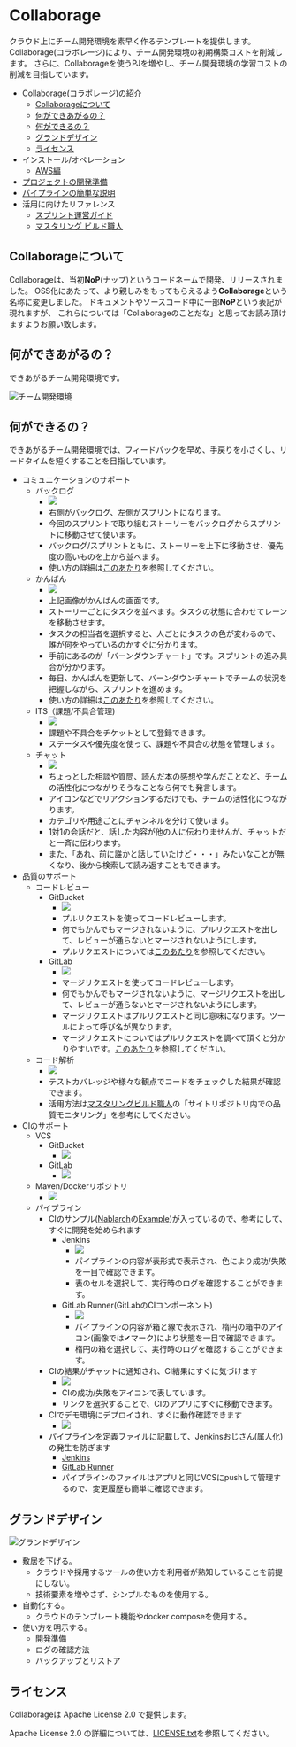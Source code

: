 Collaborage
================================

クラウド上にチーム開発環境を素早く作るテンプレートを提供します。
Collaborage(コラボレージ)により、チーム開発環境の初期構築コストを削減します。
さらに、Collaborageを使うPJを増やし、チーム開発環境の学習コストの削減を目指しています。

- Collaborage(コラボレージ)の紹介
  - [Collaborageについて](#collaborageについて)
  - [何ができあがるの？](#何ができあがるの)
  - [何ができるの？](#何ができるの)
  - [グランドデザイン](#グランドデザイン)
  - [ライセンス](#ライセンス)
- インストール/オペレーション
  - [AWS編](doc/aws.md)
- [プロジェクトの開発準備](doc/dev.md)
- [パイプラインの簡単な説明](doc/pipe.md)
- 活用に向けたリファレンス
  - [スプリント運営ガイド](https://fintan.jp/?p=948)
  - [マスタリング ビルド職人](https://uga.gitbooks.io/mastering-builder/content/)


## Collaborageについて


Collaborageは、当初**NoP**(ナップ)というコードネームで開発、リリースされました。
OSS化にあたって、より親しみをもってもらえるよう**Collaborage**という名称に変更しました。
ドキュメントやソースコード中に一部**NoP**という表記が現れますが、
これらについては「Collaborageのことだな」と思ってお読み頂けますようお願い致します。



## 何ができあがるの？


できあがるチーム開発環境です。

![チーム開発環境](doc/images/team-devenv.png)


## 何ができるの？


できあがるチーム開発環境では、フィードバックを早め、手戻りを小さくし、リードタイムを短くすることを目指しています。

- コミュニケーションのサポート
  - バックログ
    - ![](doc/images/redmine-backlogs.png)
    - 右側がバックログ、左側がスプリントになります。
    - 今回のスプリントで取り組むストーリーをバックログからスプリントに移動させて使います。
    - バックログ/スプリントともに、ストーリーを上下に移動させ、優先度の高いものを上から並べます。
    - 使い方の詳細は[このあたり](https://www.google.co.jp/search?q=Redmine+BackLogs+%E3%82%B9%E3%82%AF%E3%83%A9%E3%83%A0&oq=Redmine+BackLogs+%E3%82%B9%E3%82%AF%E3%83%A9%E3%83%A0&gs_l=psy-ab.3..0i30k1.3639.6315.0.6646.12.12.0.0.0.0.123.1045.9j3.12.0....0...1.1j4.64.psy-ab..3.9.796...0j0i4k1j0i4i30k1j0i8i4i30k1.0.nraK63-fWq8)を参照してください。
  - かんばん
    - ![](doc/images/redmine-taskboards.png)
    - 上記画像がかんばんの画面です。
    - ストーリーごとにタスクを並べます。タスクの状態に合わせてレーンを移動させます。
    - タスクの担当者を選択すると、人ごとにタスクの色が変わるので、誰が何をやっているのかすぐに分かります。
    - 手前にあるのが「バーンダウンチャート」です。スプリントの進み具合が分かります。
    - 毎日、かんばんを更新して、バーンダウンチャートでチームの状況を把握しながら、スプリントを進めます。
    - 使い方の詳細は[このあたり](https://www.google.co.jp/search?q=Redmine+BackLogs+%E3%82%B9%E3%82%AF%E3%83%A9%E3%83%A0&oq=Redmine+BackLogs+%E3%82%B9%E3%82%AF%E3%83%A9%E3%83%A0&gs_l=psy-ab.3..0i30k1.3639.6315.0.6646.12.12.0.0.0.0.123.1045.9j3.12.0....0...1.1j4.64.psy-ab..3.9.796...0j0i4k1j0i4i30k1j0i8i4i30k1.0.nraK63-fWq8)を参照してください。
  - ITS（課題/不具合管理)
    - ![](doc/images/redmine-bugs.png)
    - 課題や不具合をチケットとして登録できます。
    - ステータスや優先度を使って、課題や不具合の状態を管理します。
  - チャット
    - ![](doc/images/rocketchat-chat.png)
    - ちょっとした相談や質問、読んだ本の感想や学んだことなど、チームの活性化につながりそうなことなら何でも発言します。
    - アイコンなどでリアクションするだけでも、チームの活性化につながります。
    - カテゴリや用途ごとにチャンネルを分けて使います。
    - 1対1の会話だと、話した内容が他の人に伝わりませんが、チャットだと一斉に伝わります。
    - また、「あれ、前に誰かと話していたけど・・・」みたいなことが無くなり、後から検索して読み返すこともできます。
- 品質のサポート
  - コードレビュー
    - GitBucket
      - ![](doc/images/gitbucket-pr-comment.png)
      - プルリクエストを使ってコードレビューします。
      - 何でもかんでもマージされないように、プルリクエストを出して、レビューが通らないとマージされないようにします。
      - プルリクエストについては[このあたり](https://www.google.co.jp/search?q=%E3%83%97%E3%83%AB%E3%83%AA%E3%82%AF%E3%82%A8%E3%82%B9%E3%83%88&oq=%E3%83%97%E3%83%AB%E3%83%AA%E3%82%AF%E3%82%A8%E3%82%B9%E3%83%88&aqs=chrome..69i57j0l5.3380j0j7&sourceid=chrome&ie=UTF-8)を参照してください。
    - GitLab
      - ![](doc/images/gitlab-mr-comment.png)
      - マージリクエストを使ってコードレビューします。
      - 何でもかんでもマージされないように、マージリクエストを出して、レビューが通らないとマージされないようにします。
      - マージリクエストはプルリクエストと同じ意味になります。ツールによって呼び名が異なります。
      - マージリクエストについてはプルリクエストを調べて頂くと分かりやすいです。[このあたり](https://www.google.co.jp/search?q=%E3%83%97%E3%83%AB%E3%83%AA%E3%82%AF%E3%82%A8%E3%82%B9%E3%83%88&oq=%E3%83%97%E3%83%AB%E3%83%AA%E3%82%AF%E3%82%A8%E3%82%B9%E3%83%88&aqs=chrome..69i57j0l5.3380j0j7&sourceid=chrome&ie=UTF-8)を参照してください。
  - コード解析
    - ![](doc/images/sonarqube-dashboard.png)
    - テストカバレッジや様々な観点でコードをチェックした結果が確認できます。
    - 活用方法は[マスタリングビルド職人](https://uga.gitbooks.io/mastering-builder/content/)の「サイトリポジトリ内での品質モニタリング」を参考にしてください。
- CIのサポート
  - VCS
    - GitBucket
      - ![](doc/images/gitbucket-project.png)
    - GitLab
      - ![](doc/images/gitlab-project.png)
  - Maven/Dockerリポジトリ
    - ![](doc/images/nexus-repository.png)
  - パイプライン
    - CIのサンプル([Nablarch](https://github.com/nablarch/nablarch)の[Example](https://github.com/nablarch/nablarch-example-web))が入っているので、参考にして、すぐに開発を始められます
      - Jenkins
        - ![](doc/images/jenkins-pipeline.png)
        - パイプラインの内容が表形式で表示され、色により成功/失敗を一目で確認できます。
        - 表のセルを選択して、実行時のログを確認することができます。
      - GitLab Runner(GitLabのCIコンポーネント)
        - ![](doc/images/gitlab-pipeline.png)
        - パイプラインの内容が箱と線で表示され、楕円の箱中のアイコン(画像では✔マーク)により状態を一目で確認できます。
        - 楕円の箱を選択して、実行時のログを確認することができます。
    - CIの結果がチャットに通知され、CI結果にすぐに気づけます
      - ![](doc/images/rocketchat-notify.png)
      - CIの成功/失敗をアイコンで表しています。
      - リンクを選択することで、CIのアプリにすぐに移動できます。
    - CIでデモ環境にデプロイされ、すぐに動作確認できます
      - ![](doc/images/demo-example.png)
    - パイプラインを定義ファイルに記載して、Jenkinsおじさん(属人化)の発生を防ぎます
      - [Jenkins](src/common/pipeline/jenkins/java8/Jenkinsfile)
      - [GitLab Runner](src/common/pipeline/gitlab/java8/.gitlab-ci.yml)
      - パイプラインのファイルはアプリと同じVCSにpushして管理するので、変更履歴も簡単に確認できます。


## グランドデザイン


![グランドデザイン](doc/images/grand-design.png)

- 敷居を下げる。
  - クラウドや採用するツールの使い方を利用者が熟知していることを前提にしない。
  - 技術要素を増やさず、シンプルなものを使用する。
- 自動化する。
  - クラウドのテンプレート機能やdocker composeを使用する。
- 使い方を明示する。
  - 開発準備
  - ログの確認方法
  - バックアップとリストア


## ライセンス


Collaborageは Apache License 2.0 で提供します。

Apache License 2.0 の詳細については、[LICENSE.txt](LICENSE.txt)を参照してください。

